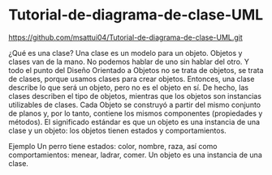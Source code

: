 # Tutorial-de-diagrama-de-clase-UML

https://github.com/msattui04/Tutorial-de-diagrama-de-clase-UML.git

¿Qué es una clase?
Una clase es un modelo para un objeto. Objetos y clases van de la
mano. No podemos hablar de uno sin hablar del otro. Y todo el punto
del Diseño Orientado a Objetos no se trata de objetos, se trata de
clases, porque usamos clases para crear objetos. Entonces, una clase
describe lo que será un objeto, pero no es el objeto en sí.
De hecho, las clases describen el tipo de objetos, mientras que los
objetos son instancias utilizables de clases. Cada Objeto se construyó
a partir del mismo conjunto de planos y, por lo tanto, contiene los
mismos componentes (propiedades y métodos). El significado estándar es
que un objeto es una instancia de una clase y un objeto: los objetos
tienen estados y comportamientos.

Ejemplo
Un perro tiene estados: color, nombre, raza, así como comportamientos:
menear, ladrar, comer. Un objeto es una instancia de una clase.